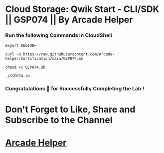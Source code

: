 # Cloud Storage: Qwik Start - CLI/SDK || GSP074 || By Arcade Helper

### Run the following Commands in CloudShell

```
export REGION=
```
```
curl -O https://raw.githubusercontent.com/Arcade-helper/Certification/main/GSP074.sh

chmod +x GSP074.sh

./GSP074.sh
```

### Congratulations 🎉 for Successfully Completing the Lab !


# Don't Forget to Like, Share and Subscribe to the Channel

# [Arcade Helper](https://www.youtube.com/@ArcadeHelper1418)
